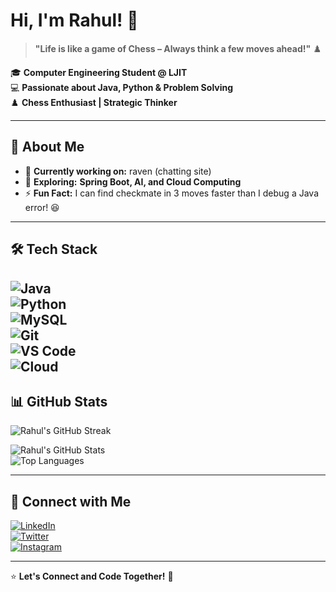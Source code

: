 # Hi, I'm Rahul! 👋  

> **"Life is like a game of Chess – Always think a few moves ahead!"** ♟️  

🎓 **Computer Engineering Student @ LJIT**  
💻 **Passionate about Java, Python & Problem Solving**  
♟️ **Chess Enthusiast | Strategic Thinker**  

---

## 🚀 About Me  
- 🔭 **Currently working on:** raven (chatting site)  
- 🌱 **Exploring:** **Spring Boot, AI, and Cloud Computing**  
- ⚡ **Fun Fact:** I can find checkmate in 3 moves faster than I debug a Java error! 😆  

---

## 🛠️ Tech Stack  
![Java](https://img.shields.io/badge/Java-%23ED8B00.svg?style=for-the-badge&logo=openjdk&logoColor=white)  
![Python](https://img.shields.io/badge/Python-3670A0?style=for-the-badge&logo=python&logoColor=yellow)  
![MySQL](https://img.shields.io/badge/MySQL-005C84?style=for-the-badge&logo=mysql&logoColor=white)  
![Git](https://img.shields.io/badge/Git-F05032?style=for-the-badge&logo=git&logoColor=white)  
![VS Code](https://img.shields.io/badge/VSCode-007ACC?style=for-the-badge&logo=visual-studio-code&logoColor=white)  
![Cloud](https://img.shields.io/badge/Cloud-Computing-4285F4?style=for-the-badge&logo=google-cloud&logoColor=white)
---

## 📊 GitHub Stats  
![Rahul's GitHub Streak](https://streak-stats.demolab.com/?user=Rahul-Raval-2912&theme=tokyonight)

![Rahul's GitHub Stats](https://github-readme-stats.vercel.app/api?username=Rahul-Raval-2912&show_icons=true&theme=radical)  
![Top Languages](https://github-readme-stats.vercel.app/api/top-langs/?username=Rahul-Raval-2912&layout=compact&theme=vision-friendly-dark)  

---

## 🤝 Connect with Me  
[![LinkedIn](https://img.shields.io/badge/LinkedIn-Connect-blue?style=flat&logo=linkedin)](https://www.linkedin.com/in/rahul-raval-27a5a932a/)  
[![Twitter](https://img.shields.io/badge/Twitter-Follow-blue?style=flat&logo=twitter)](https://x.com/rahul_raval_98)  
[![Instagram](https://img.shields.io/badge/Instagram-Follow-purple?style=flat&logo=instagram)](https://www.instagram.com/Rahul_Raval_98/) 

---


⭐ **Let's Connect and Code Together!** 🚀  
